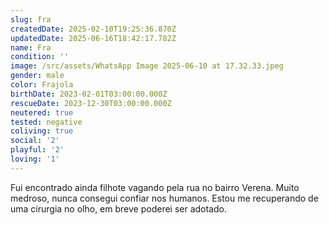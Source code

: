 ```yaml
---
slug: fra
createdDate: 2025-02-10T19:25:36.870Z
updatedDate: 2025-06-16T18:42:17.782Z
name: Fra
condition: ''
image: /src/assets/WhatsApp Image 2025-06-10 at 17.32.33.jpeg
gender: male
color: Frajola
birthDate: 2023-02-01T03:00:00.000Z
rescueDate: 2023-12-30T03:00:00.000Z
neutered: true
tested: negative
coliving: true
social: '2'
playful: '2'
loving: '1'
---
```



Fui encontrado ainda filhote vagando pela rua no bairro Verena. Muito medroso, nunca consegui confiar nos humanos. Estou me recuperando de uma cirurgia no olho, em breve poderei ser adotado.
